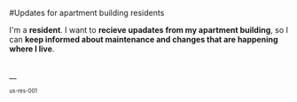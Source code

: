 #Updates for apartment building residents
<br/>

I'm a **resident**. I want to **recieve upadates from my apartment building**, so I can **keep informed about maintenance and changes that are happening where I live**.

<br/>
__

<sub><sup>us-res-001</sup></sub>